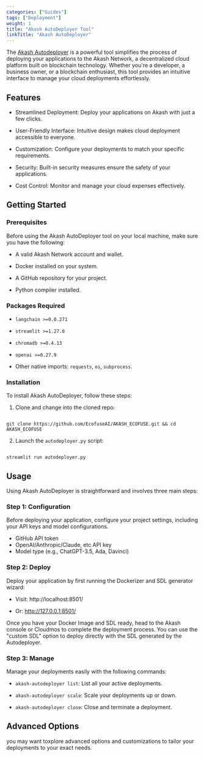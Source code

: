```yaml
---
categories: ["Guides"]
tags: ["Deployment"]
weight: 1
title: "Akash AutoDeployer Tool"
linkTitle: "Akash AutoDeployer"
---
```



The [Akash Autodeployer](https://github.com/oiclid/AKASH_ECOFUSE) is a powerful tool simplifies the process of deploying your applications to the Akash Network, a decentralized cloud platform built on blockchain technology. Whether you're a developer, a business owner, or a blockchain enthusiast, this tool provides an intuitive interface to manage your cloud deployments effortlessly.

## Features 

- Streamlined Deployment: Deploy your applications on Akash with just a few clicks.

- User-Friendly Interface: Intuitive design makes cloud deployment accessible to everyone.

- Customization: Configure your deployments to match your specific requirements.

- Security: Built-in security measures ensure the safety of your applications.

- Cost Control: Monitor and manage your cloud expenses effectively.

## Getting Started

### Prerequisites

Before using the Akash AutoDeployer tool on your local machine, make sure you have the following:

- A valid Akash Network account and wallet.

- Docker installed on your system.

- A GitHub repository for your project.

- Python compiler installed.

### Packages Required

- `langchain >=0.0.271`

- `streamlit >=1.27.0`

- `chromadb >=0.4.13`

- `openai >=0.27.9` 

- Other native imports: `requests`, `os`, `subprocess`.

### Installation

To install Akash AutoDeployer, follow these steps:

1. Clone and change into the cloned repo:

``` 

git clone https://github.com/EcofuseAI/AKASH_ECOFUSE.git && cd AKASH_ECOFUSE

```

2. Launch the `autodeployer.py` script:

```

streamlit run autodeployer.py

```

## Usage

Using Akash AutoDeployer is straightforward and involves three main steps:

### Step 1: Configuration 

Before deploying your application, configure your project settings, including your API keys and model configurations.

- GitHub API token
- OpenAI/Anthropic/Claude, etc API key
- Model type (e.g., ChatGPT-3.5, Ada, Davinci)

### Step 2: Deploy

Deploy your application by first running the Dockerizer and SDL generator wizard:

- Visit: http://localhost:8501/

- Or: http://127.0.0.1:8501/

Once you have your Docker Image and SDL ready, head to the Akash console or Cloudmos to complete the deployment process. You can use the "custom SDL" option to deploy directly with the SDL generated by the Autodeployer.

### Step 3: Manage

Manage your deployments easily with the following commands:

- `akash-autodeployer list`: List all your active deployments.

- `akash-autodeployer scale`: Scale your deployments up or down.

- `akash-autodeployer close`: Close and terminate a deployment.

## Advanced Options

you may want toxplore advanced options and customizations to tailor your deployments to your exact needs.










